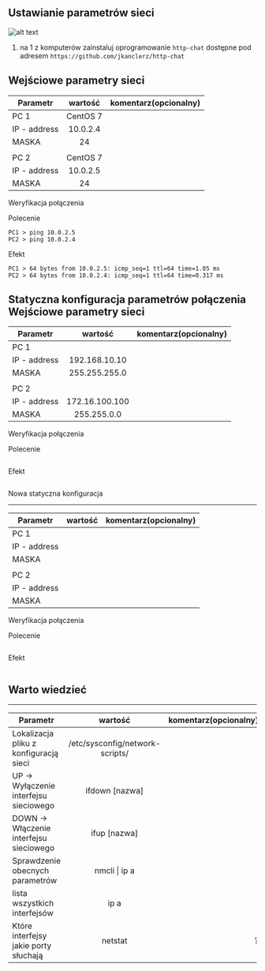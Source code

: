 Ustawianie parametrów sieci
---------------------------

![alt text][network]

[network]: ./network.png "Logo Title Text 2"

1. na 1 z komputerów zainstaluj oprogramowanie ``http-chat`` dostępne pod adresem ``https://github.com/jkanclerz/http-chat``

Wejściowe parametry sieci
-------------------------
| Parametr | wartość | komentarz(opcionalny) |
| ------------- |:-------------:| -----:|
|   PC 1 |  CentOS 7
| IP - address  |10.0.2.4 | |
| MASKA  |24 | |
|   |  | |
| PC 2  | CentOS 7 | |
| IP - address  |10.0.2.5 | |
| MASKA  |24 | |

Weryfikacja połączenia

Polecenie
```
PC1 > ping 10.0.2.5
PC2 > ping 10.0.2.4
```

Efekt
```
PC1 > 64 bytes from 10.0.2.5: icmp_seq=1 ttl=64 time=1.05 ms
PC2 > 64 bytes from 10.0.2.4: icmp_seq=1 ttl=64 time=0.317 ms
```

Statyczna konfiguracja parametrów połączenia
Wejściowe parametry sieci
-------------------------
| Parametr | wartość | komentarz(opcionalny) |
| ------------- |:-------------:| -----:|
|   PC 1 |  
| IP - address  | 192.168.10.10 | |
| MASKA  | 255.255.255.0 | |
|   |  | |
| PC 2  |  | |
| IP - address  | 172.16.100.100 | |
| MASKA  | 255.255.0.0 | |

Weryfikacja połączenia

Polecenie
```
```

Efekt
```
```

Nowa statyczna konfiguracja 

-------------------------
| Parametr | wartość | komentarz(opcionalny) |
| ------------- |:-------------:| -----:|
|   PC 1 |  
| IP - address  |  | |
| MASKA  |  | |
|   |  | |
| PC 2  |  | |
| IP - address  |  | |
| MASKA  |  | |

Weryfikacja połączenia

Polecenie
```
```

Efekt
```
```

Warto wiedzieć
--------------

-------------------------
| Parametr | wartość | komentarz(opcionalny) |
| ------------- |:-------------:| -----:|
| Lokalizacja pliku z konfiguracją sieci| /etc/sysconfig/network-scripts/| |
| UP -> Wyłączenie interfejsu sieciowego|ifdown [nazwa] | |
| DOWN -> Włączenie interfejsu sieciowego|ifup [nazwa]  | |
| Sprawdzenie obecnych parametrów | nmcli \| ip a | |
| lista wszystkich interfejsów | ip a | |
| Które interfejsy jakie porty słuchają |netstat |? |
